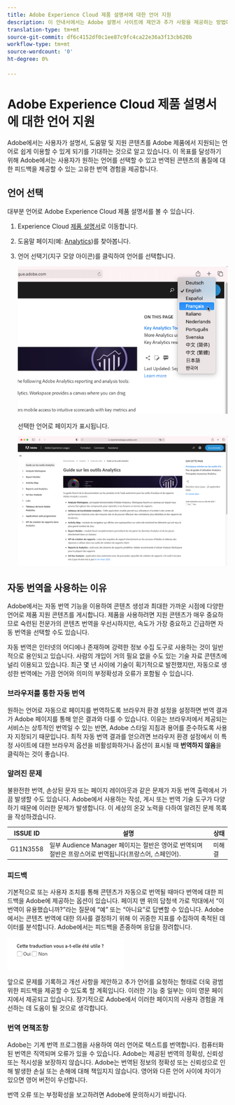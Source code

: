 ```yaml
---
title: Adobe Experience Cloud 제품 설명서에 대한 언어 지원
description: 이 안내서에서는 Adobe 설명서 사이트에 제안과 추가 사항을 제공하는 방법에 대해 설명합니다.
translation-type: tm+mt
source-git-commit: df6c4152df0c1ee87c9fc4ca22e36a3f13cb620b
workflow-type: tm+mt
source-wordcount: '0'
ht-degree: 0%

---
```



# Adobe Experience Cloud 제품 설명서에 대한 언어 지원

Adobe에서는 사용자가 설명서, 도움말 및 지원 콘텐츠를 Adobe 제품에서 지원되는 언어로 쉽게 이용할 수 있게 되기를 기대하는 것으로 알고 있습니다. 이 목표를 달성하기 위해 Adobe에서는 사용자가 원하는 언어를 선택할 수 있고 번역된 콘텐츠의 품질에 대한 피드백을 제공할 수 있는 고유한 번역 경험을 제공합니다.

## 언어 선택

대부분 언어로 Adobe Experience Cloud 제품 설명서를 볼 수 있습니다.

1. Experience Cloud [제품 설명서](https://helpx.adobe.com/kr/support/experience-cloud.html)로 이동합니다.

1. 도움말 페이지(예: [Analytics](https://docs.adobe.com/content/help/ko-KR/analytics/landing/home.html))를 찾아봅니다.

1. 언어 선택기(지구 모양 아이콘)를 클릭하여 언어를 선택합니다.

   ![언어 선택기](assets/language-dropdown.png)

   선택한 언어로 페이지가 표시됩니다.

   ![번역된 페이지](assets/french.png)

<!--
   In cases where your language version is not yet available, Adobe can automatically translate your content. Adobe's automatic translation service displays a message at the top of the page in a blue field:

   ![Translation message](assets/machine-translation-message.png)

   The content may be rendered in your language automatically, or you can click a link to trigger the translation. (This scenario may occur when you have clicked on the hyperlink to return to the English source from the translated page. It gives you the option of viewing the translated page on-demand.) You can at any time return to the English source.

   Occasionally, the English source content might have been recently updated and published before the translations were completed. Upon clicking on your language in the dropdown menu, you will see a notification — in the light-blue horizontal bar at the top of the page — informing that the page was automatically translated from the previous version, with updated content to be available soon. You will be offered the choice to view the most recent English source content in a new browser window, if you prefer.
-->

## 자동 번역을 사용하는 이유

Adobe에서는 자동 번역 기능을 이용하여 콘텐츠 생성과 최대한 가까운 시점에 다양한 언어로 제품 지원 콘텐츠를 게시합니다. 제품을 사용하려면 지원 콘텐츠가 매우 중요하므로 숙련된 전문가의 콘텐츠 번역을 우선시하지만, 속도가 가장 중요하고 긴급하면 자동 번역을 선택할 수도 있습니다.

자동 번역은 인터넷의 어디에나 존재하며 강력한 정보 수집 도구로 사용하는 것이 일반적으로 용인되고 있습니다. 사람의 개입이 거의 필요 없을 수도 있는 기술 자료 콘텐츠에 널리 이용되고 있습니다. 최근 몇 년 사이에 기술이 획기적으로 발전했지만, 자동으로 생성한 번역에는 가끔 언어와 의미의 부정확성과 오류가 포함될 수 있습니다.

### 브라우저를 통한 자동 번역

원하는 언어로 자동으로 페이지를 번역하도록 브라우저 환경 설정을 설정하면 번역 결과가 Adobe 페이지를 통해 얻은 결과와 다를 수 있습니다. 이유는 브라우저에서 제공되는 서비스는 상투적인 번역일 수 있는 반면, Adobe 스타일 지침과 용어를 준수하도록 사용자 지정되기 때문입니다. 최적 자동 번역 결과를 얻으려면 브라우저 환경 설정에서 이 특정 사이트에 대한 브라우저 옵션을 비활성화하거나 옵션이 표시될 때 **번역하지 않음**&#x200B;을 클릭하는 것이 좋습니다.

### 알려진 문제

불완전한 번역, 손상된 문자 또는 페이지 레이아웃과 같은 문제가 자동 번역 출력에서 가끔 발생할 수도 있습니다. Adobe에서 사용하는 작성, 게시 또는 번역 기술 도구가 다양하기 때문에 이러한 문제가 발생합니다. 이 세상의 온갖 노력을 다하여 알려진 문제 목록을 작성하겠습니다.

| **ISSUE ID** | **설명** | **상태** |
|--------------|-------------------------------------------------------------------------------------|------------|
| G11N3558 | 일부 Audience Manager 페이지는 절반은 영어로 번역되며 절반은 프랑스어로 번역됩니다(프랑스어, 스페인어). | 미해결 |

### 피드백

기본적으로 또는 사용자 조치를 통해 콘텐츠가 자동으로 번역될 때마다 번역에 대한 피드백을 Adobe에 제공하는 옵션이 있습니다. 페이지 맨 위의 담청색 가로 막대에서 “이 번역이 유용했습니까?”라는 질문에 “예” 또는 “아니요”로 답변할 수 있습니다. Adobe에서는 콘텐츠 번역에 대한 의사를 결정하기 위해 이 귀중한 지표를 수집하여 축적된 데이터를 분석합니다. Adobe에서는 피드백을 존중하며 응답을 장려합니다.

![피드백](assets/machine-translation-feedback.png)

앞으로 문제를 기록하고 개선 사항을 제안하고 추가 언어를 요청하는 형태로 더욱 광범위한 피드백을 제공할 수 있도록 할 계획입니다. 이러한 기능 중 일부는 이미 영문 페이지에서 제공되고 있습니다. 장기적으로 Adobe에서 이러한 페이지의 사용자 경험을 개선하는 데 도움이 될 것으로 생각합니다.

<!--
![Improve this page](assets/feedback.png)
-->

### 번역 면책조항

Adobe는 기계 번역 프로그램을 사용하여 여러 언어로 텍스트를 번역합니다. 컴퓨터화된 번역은 직역되며 오류가 있을 수 있습니다. Adobe는 제공된 번역의 정확성, 신뢰성 또는 적시성을 보장하지 않습니다. Adobe는 번역된 정보의 정확성 또는 신뢰성으로 인해 발생한 손실 또는 손해에 대해 책임지지 않습니다. 영어와 다른 언어 사이에 차이가 있으면 영어 버전이 우선합니다.

번역 오류 또는 부정확성을 보고하려면 Adobe에 문의하시기 바랍니다.
